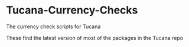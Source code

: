# Tucana-Currency-Checks

The currency check scripts for Tucana

These find the latest version of most of the packages in the Tucana repo
